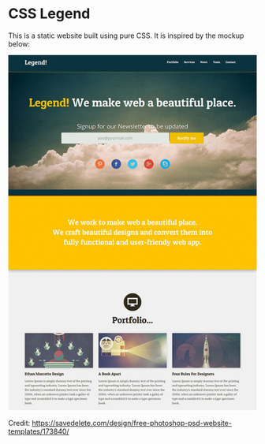 # CSS Legend

This is a static website built using pure CSS. It is inspired by the mockup below:

![Legend Mockup](/resources/readme-resources/legend.jpg)

Credit: https://savedelete.com/design/free-photoshop-psd-website-templates/173840/
